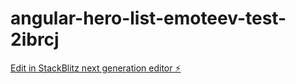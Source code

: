 # angular-hero-list-emoteev-test-2ibrcj

[Edit in StackBlitz next generation editor ⚡️](https://stackblitz.com/~/github.com/Mohamed-24-03-2022/angular-hero-list-emoteev-test-2ibrcj)